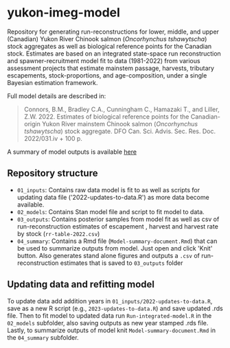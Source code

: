 # yukon-imeg-model

Repository for generating run-reconstructions for lower, middle, and upper (Canadian) Yukon River Chinook salmon (*Oncorhynchus tshawytscha*) stock aggregates as well as biological reference points for the Canadian stock. Estimates are based on an integrated state-space run reconstruction and spawner-recruitment model fit to data (1981-2022) from various assessment projects that estimate mainstem passage, harvests, tributary escapements, stock-proportions, and age-composition, under a single Bayesian estimation framework. 

Full model details are described in: 

>Connors, B.M., Bradley C.A., Cunningham C., Hamazaki T., and Liller, Z.W. 2022. Estimates of biological reference points for the Canadian-origin Yukon River mainstem Chinook salmon (*Oncorhynchus tshawytscha*) stock aggregate. DFO Can. Sci. Advis. Sec. Res. Doc. 2022/031.iv + 100 p.

A summary of model outputs is available [here](https://pacific-salmon-assess.github.io/yukon-imeg-model/04_summary/Model-summary-document.html)

## Repository structure
- `01_inputs`: Contains raw data model is fit to as well as scripts for updating data file ('2022-updates-to-data.R') as more data become available. 
- `02_models`: Contains Stan model file and script to fit model to data.
- `03_outputs`: Contains posterior samples from model fit as well as csv of run-reconstruction estimates of escapement , harvest and harvest rate by stock (`rr-table-2022.csv`)
- `04_summary`: Contains a Rmd file (`Model-summary-document.Rmd`) that can be used to summarize outputs from model. Just open and click 'Knit' button. Also generates stand alone figures and outputs a `.csv` of run-reconstruction estimates that is saved to `03_outputs` folder

## Updating data and refitting model 
To update data add addition years in `01_inputs/2022-updates-to-data.R`, save as a new R script (e.g., `2023-updates-to-data.R`) and save updated .rds file. Then to fit model to updated data run `Run-integrated-model.R` in the `02_models` subfolder, also saving outputs as new year stamped .rds file. Lastly, to summarize outputs of model knit `Model-summary-document.Rmd` in the `04_summary` subfolder.
